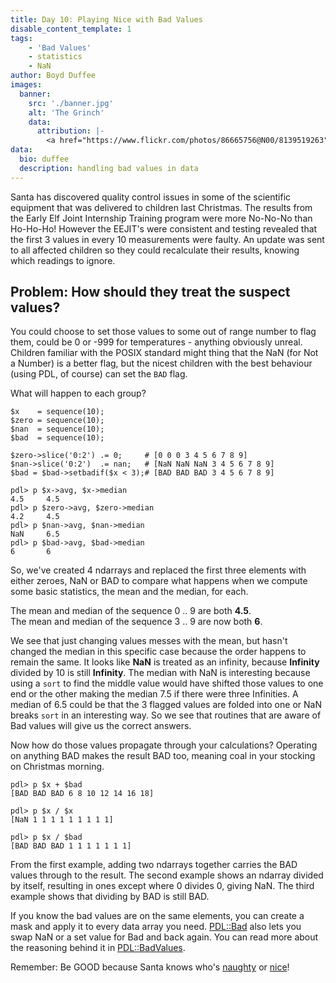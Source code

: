 ```yaml
---
title: Day 10: Playing Nice with Bad Values
disable_content_template: 1
tags:
    - 'Bad Values'
    - statistics
    - NaN
author: Boyd Duffee
images:
  banner:
    src: './banner.jpg'
    alt: 'The Grinch'
    data:
      attribution: |-
        <a href="https://www.flickr.com/photos/86665756@N00/8139519263">The Grinch's Holiday Workshop</a>" by <a href="https://www.flickr.com/photos/86665756@N00">Studio Sarah Lou</a> is licensed under <a href="https://creativecommons.org/licenses/by/2.0/?ref=openverse">CC BY 2.0</a>
data:
  bio: duffee
  description: handling bad values in data
---
```


Santa has discovered quality control issues in some of the scientific equipment that was delivered to children last Christmas.
The results from the Early Elf Joint Internship Training program were more No-No-No than Ho-Ho-Ho!
However the EEJIT's were consistent and testing revealed that the first 3 values in every 10 measurements were faulty.
An update was sent to all affected children so they could recalculate their results, knowing which readings to ignore.

**Problem:** How should they treat the suspect values?
---

You could choose to set those values to some out of range number to flag them, could be 0 or -999 for temperatures - anything obviously unreal.
Children familiar with the POSIX standard might thing that the NaN (for Not a Number) is a better flag,
but the nicest children with the best behaviour (using PDL, of course) can set the `BAD` flag.

What will happen to each group?

    $x    = sequence(10);
    $zero = sequence(10);
    $nan  = sequence(10);
    $bad  = sequence(10);

    $zero->slice('0:2') .= 0;     # [0 0 0 3 4 5 6 7 8 9]
    $nan->slice('0:2')  .= nan;   # [NaN NaN NaN 3 4 5 6 7 8 9]
    $bad = $bad->setbadif($x < 3);# [BAD BAD BAD 3 4 5 6 7 8 9]

    pdl> p $x->avg, $x->median
    4.5     4.5
    pdl> p $zero->avg, $zero->median
    4.2     4.5
    pdl> p $nan->avg, $nan->median
    NaN     6.5
    pdl> p $bad->avg, $bad->median
    6       6

So, we've created 4 ndarrays and replaced the first three elements with either zeroes, NaN or BAD
to compare what happens when we compute some basic statistics, the mean and the median, for each.

The mean and median of the sequence 0 .. 9 are both **4.5**.  
The mean and median of the sequence 3 .. 9 are now both **6**.

We see that just changing values messes with the mean, but hasn't changed the median in this specific case because the order happens to remain the same.
It looks like **NaN** is treated as an infinity, because **Infinity** divided by 10 is still **Infinity**.
The median with NaN is interesting because using a `sort` to find the middle value would have shifted those values to one end or the other making the median 7.5 if there were three Infinities.
A median of 6.5 could be that the 3 flagged values are folded into one or NaN breaks `sort` in an interesting way.
So we see that routines that are aware of Bad values will give us the correct answers.

Now how do those values propagate through your calculations?
Operating on anything BAD makes the result BAD too, meaning coal in your stocking on Christmas morning.

    pdl> p $x + $bad
    [BAD BAD BAD 6 8 10 12 14 16 18]

    pdl> p $x / $x
    [NaN 1 1 1 1 1 1 1 1 1]

    pdl> p $x / $bad
    [BAD BAD BAD 1 1 1 1 1 1 1]

From the first example, adding two ndarrays together carries the BAD values through to the result.
The second example shows an ndarray divided by itself, resulting in ones except where 0 divides 0, giving NaN.
The third example shows that dividing by BAD is still BAD.

If you know the bad values are on the same elements, you can create a mask and apply it to every data array you need.
[PDL::Bad](https://metacpan.org/pod/PDL::Bad) also lets you swap NaN or a set value for Bad and back again.
You can read more about the reasoning behind it in [PDL::BadValues](https://metacpan.org/dist/PDL/view/Basic/Pod/BadValues.pod).

Remember: Be GOOD because Santa knows who's [naughty](https://metacpan.org/pod/PDL::Bad#isbad) or [nice](https://metacpan.org/pod/PDL::Bad#isgood)!
